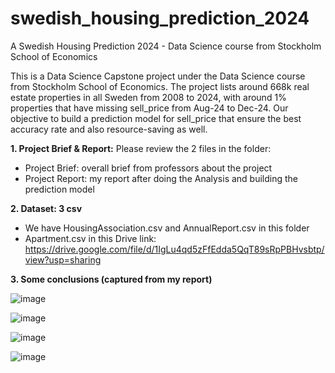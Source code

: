 # swedish_housing_prediction_2024
A Swedish Housing Prediction 2024 - Data Science course from Stockholm School of Economics

This is a Data Science Capstone project under the Data Science course from Stockholm School of Economics.
The project lists around 668k real estate properties in all Sweden from 2008 to 2024, with around 1% properties that have missing sell_price from Aug-24 to Dec-24. Our objective to build a prediction model for sell_price that ensure the best accuracy rate and also resource-saving as well.

**1. Project Brief & Report:**
Please review the 2 files in the folder:
- Project Brief: overall brief from professors about the project
- Project Report: my report after doing the Analysis and building the prediction model

**2. Dataset: 3 csv**
- We have HousingAssociation.csv and AnnualReport.csv in this folder
- Apartment.csv in this Drive link: https://drive.google.com/file/d/1IgLu4qd5zFfEdda5QqT89sRpPBHvsbtp/view?usp=sharing

**3. Some conclusions (captured from my report)**


![image](https://github.com/user-attachments/assets/a88e1ed7-5f3a-48ae-83d9-afc681bdae21)

![image](https://github.com/user-attachments/assets/6d05755f-3b85-49f9-bcfc-b433cb7c8123)

![image](https://github.com/user-attachments/assets/b088456d-819e-4c2c-aae1-0e19aa4838b6)

![image](https://github.com/user-attachments/assets/db6da967-6ff9-41f0-abaa-cb8a7b32fdd4)
